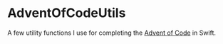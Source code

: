 # AdventOfCodeUtils

A few utility functions I use for completing the [Advent of Code](https://adventofcode.com/) in Swift.
